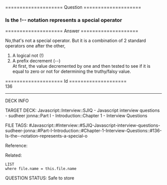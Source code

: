 ==================== Question ====================  

### Is the !-- notation represents a special operator  

==================== Answer ====================  

No,that's not a special operator. But it is a combination of 2 standard
operators one after the other,

1. A logical not (!)
2. A prefix decrement (--)  
   At first, the value decremented by one and then tested to see if it is equal
   to zero or not for determining the truthy/falsy value.

==================== Id ====================  
136
<!--ID: 1707879877367-->

---

DECK INFO

TARGET DECK: Javascript::Interview::SJIQ - Javascript interview questions - sudheer jonna::Part I - Introduction::Chapter 1 - Interview Questions

FILE TAGS: #Javascript::#Interview::#SJIQ-Javascript-interview-questions-sudheer-jonna::#Part-I-Introduction::#Chapter-1-Interview-Questions::#136-Is-the--notation-represents-a-special-o

Reference:

Related:

```dataview
LIST
where file.name = this.file.name
```
QUESTION STATUS: Safe to store
